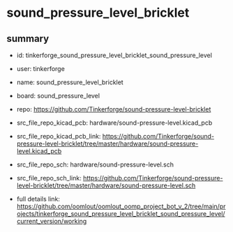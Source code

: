# sound_pressure_level_bricklet
 
## summary 
* id: tinkerforge_sound_pressure_level_bricklet_sound_pressure_level
* user: tinkerforge
* name: sound_pressure_level_bricklet
* board: sound_pressure_level
* repo: https://github.com/Tinkerforge/sound-pressure-level-bricklet
* src_file_repo_kicad_pcb: hardware/sound-pressure-level.kicad_pcb
* src_file_repo_kicad_pcb_link: https://github.com/Tinkerforge/sound-pressure-level-bricklet/tree/master/hardware/sound-pressure-level.kicad_pcb


* src_file_repo_sch: hardware/sound-pressure-level.sch
* src_file_repo_sch_link: https://github.com/Tinkerforge/sound-pressure-level-bricklet/tree/master/hardware/sound-pressure-level.sch
* full details link: https://github.com/oomlout/oomlout_oomp_project_bot_v_2/tree/main/projects/tinkerforge_sound_pressure_level_bricklet_sound_pressure_level/current_version/working  







